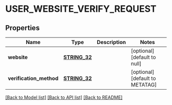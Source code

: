 # USER_WEBSITE_VERIFY_REQUEST

## Properties
Name | Type | Description | Notes
------------ | ------------- | ------------- | -------------
**website** | [**STRING_32**](STRING_32.md) |  | [optional] [default to null]
**verification_method** | [**STRING_32**](STRING_32.md) |  | [optional] [default to METATAG]

[[Back to Model list]](../README.md#documentation-for-models) [[Back to API list]](../README.md#documentation-for-api-endpoints) [[Back to README]](../README.md)


